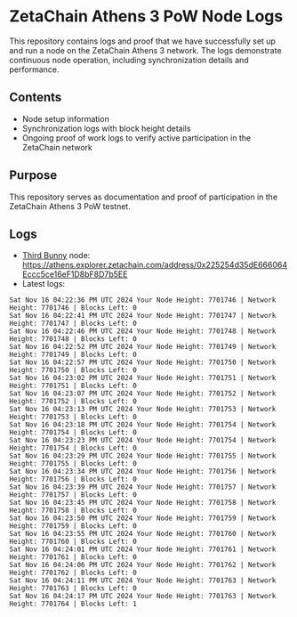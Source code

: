 # ZetaChain Athens 3 PoW Node Logs
This repository contains logs and proof that we have successfully set up and run a node on the ZetaChain Athens 3 network. The logs demonstrate continuous node operation, including synchronization details and performance.

## Contents
- Node setup information
- Synchronization logs with block height details
- Ongoing proof of work logs to verify active participation in the ZetaChain network

## Purpose
This repository serves as documentation and proof of participation in the ZetaChain Athens 3 PoW testnet.

## Logs

- [Third Bunny](https://thirdbunny.xyz/) node: https://athens.explorer.zetachain.com/address/0x225254d35dE666064Eccc5ce16eF1D8bF8D7b5EE
- Latest logs:
```
Sat Nov 16 04:22:36 PM UTC 2024 Your Node Height: 7701746 | Network Height: 7701746 | Blocks Left: 0
Sat Nov 16 04:22:41 PM UTC 2024 Your Node Height: 7701747 | Network Height: 7701747 | Blocks Left: 0
Sat Nov 16 04:22:46 PM UTC 2024 Your Node Height: 7701748 | Network Height: 7701748 | Blocks Left: 0
Sat Nov 16 04:22:52 PM UTC 2024 Your Node Height: 7701749 | Network Height: 7701749 | Blocks Left: 0
Sat Nov 16 04:22:57 PM UTC 2024 Your Node Height: 7701750 | Network Height: 7701750 | Blocks Left: 0
Sat Nov 16 04:23:02 PM UTC 2024 Your Node Height: 7701751 | Network Height: 7701751 | Blocks Left: 0
Sat Nov 16 04:23:07 PM UTC 2024 Your Node Height: 7701752 | Network Height: 7701752 | Blocks Left: 0
Sat Nov 16 04:23:13 PM UTC 2024 Your Node Height: 7701753 | Network Height: 7701753 | Blocks Left: 0
Sat Nov 16 04:23:18 PM UTC 2024 Your Node Height: 7701754 | Network Height: 7701754 | Blocks Left: 0
Sat Nov 16 04:23:23 PM UTC 2024 Your Node Height: 7701754 | Network Height: 7701754 | Blocks Left: 0
Sat Nov 16 04:23:29 PM UTC 2024 Your Node Height: 7701755 | Network Height: 7701755 | Blocks Left: 0
Sat Nov 16 04:23:34 PM UTC 2024 Your Node Height: 7701756 | Network Height: 7701756 | Blocks Left: 0
Sat Nov 16 04:23:39 PM UTC 2024 Your Node Height: 7701757 | Network Height: 7701757 | Blocks Left: 0
Sat Nov 16 04:23:45 PM UTC 2024 Your Node Height: 7701758 | Network Height: 7701758 | Blocks Left: 0
Sat Nov 16 04:23:50 PM UTC 2024 Your Node Height: 7701759 | Network Height: 7701759 | Blocks Left: 0
Sat Nov 16 04:23:55 PM UTC 2024 Your Node Height: 7701760 | Network Height: 7701760 | Blocks Left: 0
Sat Nov 16 04:24:01 PM UTC 2024 Your Node Height: 7701761 | Network Height: 7701761 | Blocks Left: 0
Sat Nov 16 04:24:06 PM UTC 2024 Your Node Height: 7701762 | Network Height: 7701762 | Blocks Left: 0
Sat Nov 16 04:24:11 PM UTC 2024 Your Node Height: 7701763 | Network Height: 7701763 | Blocks Left: 0
Sat Nov 16 04:24:17 PM UTC 2024 Your Node Height: 7701763 | Network Height: 7701764 | Blocks Left: 1
```
